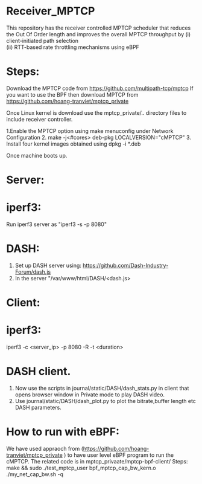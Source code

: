 # Receiver_MPTCP
This repository has the receiver controlled MPTCP scheduler that reduces the Out Of Order length and improves the overall MPTCP throughput by
 (i)   client-initiated   path   selection  
 (ii)  RTT-based  rate  throttling  mechanisms using eBPF

# Steps:

Download the MPTCP code from https://github.com/multipath-tcp/mptcp
If you want to use the BPF then download MPTCP from https://github.com/hoang-tranviet/mptcp_private

Once Linux kernel is download use the mptcp_private/.. directory files to include receiver controller.

1.Enable the MPTCP option using make menuconfig under Network Configuration
2. make -j<#cores> deb-pkg LOCALVERSION="cMPTCP"
3. Install four kernel images obtained using dpkg -i *.deb

Once machine boots up.

# Server:

# iperf3:
Run iperf3 server as "iperf3 -s -p 8080" 
 
# DASH:
  1. Set up DASH server using:
   https://github.com/Dash-Industry-Forum/dash.js
  2. In the server "/var/www/html/DASH/<dash.js> 

# Client:

# iperf3: 
iperf3 -c <server_ip> -p 8080 -R -t \<duration\>

# DASH client.
1. Now use the scripts in journal/static/DASH/dash_stats.py in client that opens browser window in Private mode to play DASH video.
2. Use journal/static/DASH/dash_plot.py to plot the bitrate,buffer length etc DASH parameters.

# How to run with eBPF:
We have used appraoch from (https://github.com/hoang-tranviet/mptcp_private ) to have user level eBPF program to run the cMPTCP. The related code is in mptcp_privaate/mptcp-bpf-client/
Steps:
make && sudo ./test_mptcp_user bpf_mptcp_cap_bw_kern.o ./my_net_cap_bw.sh -q
